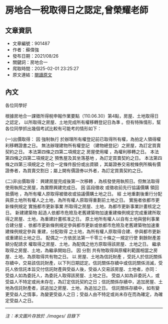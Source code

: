 # 房地合一稅取得日之認定,曾榮耀老師

## 文章資訊
- 文章編號：901487
- 作者：蘇偉強
- 發布日期：2021/08/26
- 關鍵詞：房地合一
- 爬取時間：2025-02-01 23:25:27
- 原文連結：[閱讀原文](https://real-estate.get.com.tw/Columns/detail.aspx?no=901487)

## 內文


各位同學好


根據房地合一課徵所得稅申報作業要點（110.06.30）第4點，房屋、土地取得日之認定，
以所取得之房屋、土地完成所有權移轉登記日為準
。但有特殊情形，幫各位同學抓出幾個考試比較有可能考的情形如下：


(一)出價取得：
因
強制執行
於辦理所有權登記前已取得所有權，為拍定人領得權利移轉證書之日。
無法辦理建物所有權登記
（建物總登記）之房屋，為訂定買賣契約之日。
本法第四條之四第二項規定之
房屋使用權
，為權利移轉之日。
本法第四條之四第二項規定之
預售屋及其坐落基地
，為訂定買賣契約之日。
本法第四條之四第三項規定之
符合一定條件股份或出資額
，其屬證券交易稅條例所稱有價證券者，為買賣交割日；屬上開有價證券以外者，為訂定買賣契約之日。


(二)非出價取得：
興建房屋完成後第一次移轉
，為核發使用執照日。但無法取得使用執照之房屋，為實際興建完成日。
因
區段徵收
或徵收前先行協議價購
領回抵價地
，為所有權人原取得被徵收或協議價購土地之日。
經
土地重劃後重行分配
與原土地所有權人之土地，為所有權人原取得重劃前土地之日。
實施者依都市更新條例規定
實施都市更新事業
所取得之房屋、土地，為都市更新事業計畫核定之日。
新建建築物
起造人依都市危險及老舊建築物加速重建條例規定完成重建所取得之房屋、土地，為重建計畫核准之日。
原土地所有權人以自有土地與營利事業
合建分屋
、依都市更新條例規定參與都市更新或依都市危險及老舊建築物加速重建條例規定參與
重建，分配取得
之土地，為所有權人原取得合建、參與都市更新或重建前土地之日。
配偶之一方依民法第一千零三十條之一規定行使
剩餘財產差額分配請求
權取得之房屋、土地，為配偶之他方原取得該房屋、土地之日。
繼承
取得之房屋、土地，為繼承開始日。
因
分割
共有物取得與原權利範圍相當之房屋、土地，為原取得共有物之日。
以
房屋、土地為信託財產
，受託人於信託關係存續中，交易該信託財產，以下列日期認定。信託關係存續中或信託關係消滅，受託人依信託本旨交付信託財產與受益人後，受益人交易該房屋、土地者，亦同：
受益人如為委託人，為委託人取得該房屋、土地之日。
受益人如為非委託人，或受益人不特定或尚未存在，為訂定信託契約之日；信託關係存續中，追加房屋、土地為信託財產者，該追加之房屋、土地，為追加之日。
信託關係存續中，如有變更受益人之情事，為變更受益人之日；受益人由不特定或尚未存在而為確定，為確定受益人之日。

---
*注：本文圖片存放於 ./images/ 目錄下*
